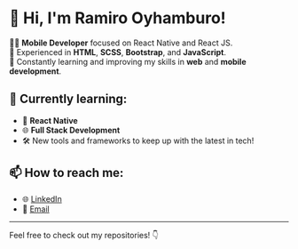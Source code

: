 # 👋 Hi, I'm Ramiro Oyhamburo!

👨‍💻 **Mobile Developer** focused on React Native and React JS.  
🔧 Experienced in **HTML**, **SCSS**, **Bootstrap**, and **JavaScript**.  
🚀 Constantly learning and improving my skills in **web** and **mobile development**.

## 🌱 Currently learning:
- 📱 **React Native**  
- 🌐 **Full Stack Development**  
- 🛠️ New tools and frameworks to keep up with the latest in tech!

## 📫 How to reach me:
- 🌐 [LinkedIn](https://www.linkedin.com/in/ramiro-oyhamburo-30b802342/)
- 📧 [Email](oyhamburoramiro@gmail.com)

---

Feel free to check out my repositories! 👇  
